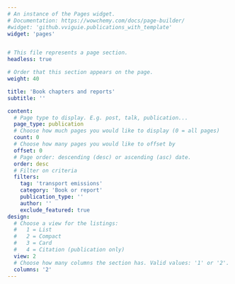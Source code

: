 ```yaml
---
# An instance of the Pages widget.
# Documentation: https://wowchemy.com/docs/page-builder/
#widget: 'github.vviguie.publications_with_template'
widget: 'pages'


# This file represents a page section.
headless: true

# Order that this section appears on the page.
weight: 40

title: 'Book chapters and reports'
subtitle: ''

content:
  # Page type to display. E.g. post, talk, publication...
  page_type: publication
  # Choose how much pages you would like to display (0 = all pages)
  count: 0
  # Choose how many pages you would like to offset by
  offset: 0
  # Page order: descending (desc) or ascending (asc) date.
  order: desc
  # Filter on criteria
  filters:
    tag: 'transport emissions'
    category: 'Book or report'
    publication_type: ''
    author: ''
    exclude_featured: true
design:
  # Choose a view for the listings:
  #   1 = List
  #   2 = Compact
  #   3 = Card
  #   4 = Citation (publication only)
  view: 2
  # Choose how many columns the section has. Valid values: '1' or '2'.
  columns: '2'
---
```


